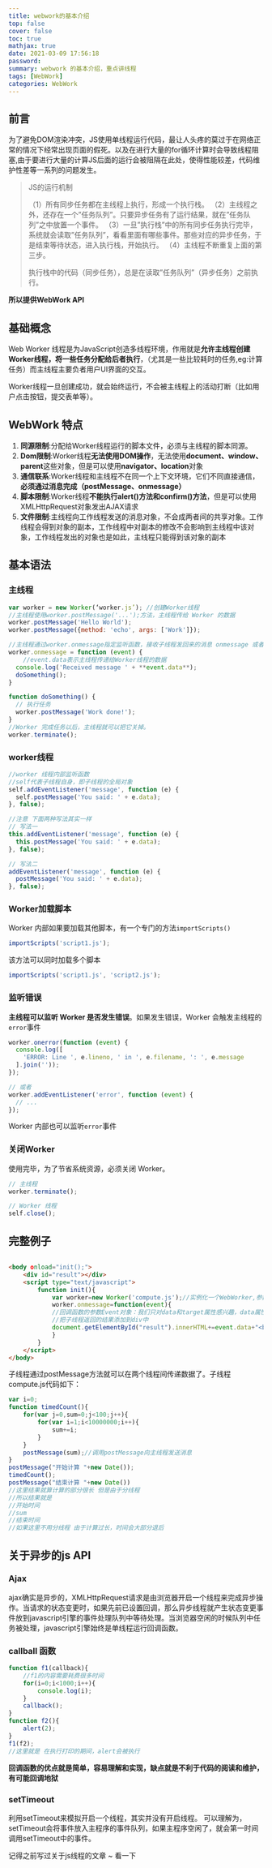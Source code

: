 ```yaml
---
title: webwork的基本介绍
top: false
cover: false
toc: true
mathjax: true
date: 2021-03-09 17:56:18
password:
summary: webwork 的基本介绍，重点讲线程
tags: [WebWork]
categories: WebWork 
---
```


## 前言

为了避免DOM渲染冲突，JS使用单线程运行代码，最让人头疼的莫过于在网络正常的情况下经常出现页面的假死。以及在进行大量的for循环计算时会导致线程阻塞,由于要进行大量的计算JS后面的运行会被阻隔在此处，使得性能较差，代码维护性差等一系列的问题发生。

>  JS的运行机制
>
> （1）所有同步任务都在主线程上执行，形成一个执行栈。
> （2）主线程之外，还存在一个”任务队列”。只要异步任务有了运行结果，就在”任务队列”之中放置一个事件。
> （3）一旦”执行栈”中的所有同步任务执行完毕，系统就会读取”任务队列”，看看里面有哪些事件。那些对应的异步任务，于是结束等待状态，进入执行栈，开始执行。
> （4）主线程不断重复上面的第三步。
>
> 执行栈中的代码（同步任务），总是在读取”任务队列”（异步任务）之前执行。 

**所以提供WebWork API**

## 基础概念

Web Worker 线程是为JavaScript创造多线程环境，作用就是**允许主线程创建Worker线程，将一些任务分配给后者执行**，（尤其是一些比较耗时的任务,eg:计算任务）而主线程主要负者用户UI界面的交互。

Worker线程一旦创建成功，就会始终运行，不会被主线程上的活动打断（比如用户点击按钮，提交表单等）。

## WebWork 特点

1. **同源限制**:分配给Worker线程运行的脚本文件，必须与主线程的脚本同源。
2. **Dom限制**:Worker线程**无法使用DOM操作**，无法使用**document、window、parent**这些对象，但是可以使用**navigator、location**对象
3. **通信联系**:Worker线程和主线程不在同一个上下文环境，它们不同直接通信，**必须通过消息完成（postMessage、onmessage）**
4. **脚本限制**:Worker线程**不能执行alert()方法和confirm()方法**，但是可以使用XMLHttpRequest对象发出AJAX请求
5. **文件限制**:主线程向工作线程发送的消息对象，不会成两者间的共享对象。工作线程会得到对象的副本，工作线程中对副本的修改不会影响到主线程中该对象，工作线程发出的对象也是如此，主线程只能得到该对象的副本

## 基本语法

### 主线程

```js
var worker = new Worker(‘worker.js’); //创建Worker线程
//主线程使用worker.postMessage('...');方法，主线程传给 Worker 的数据
worker.postMessage('Hello World');
worker.postMessage({method: 'echo', args: ['Work']});

//主线程通过worker.onmessage指定监听函数，接收子线程发回来的消息 onmessage 或者下面的listener
worker.onmessage = function (event) {
    //event.data表示主线程传递给Worker线程的数据
  console.log('Received message ' + **event.data**);
  doSomething();
}

function doSomething() {
  // 执行任务
  worker.postMessage('Work done!');
}
//Worker 完成任务以后，主线程就可以把它关掉。
worker.terminate();
```

### worker线程

```js
//worker 线程内部监听函数
//self代表子线程自身，即子线程的全局对象
self.addEventListener('message', function (e) {
  self.postMessage('You said: ' + e.data);
}, false);

//注意 下面两种写法其实一样
// 写法一
this.addEventListener('message', function (e) {
  this.postMessage('You said: ' + e.data);
}, false);

// 写法二
addEventListener('message', function (e) {
  postMessage('You said: ' + e.data);
}, false);
```



### Worker加载脚本

Worker 内部如果要加载其他脚本，有一个专门的方法`importScripts()`

```js
importScripts('script1.js');
```

该方法可以同时加载多个脚本

```js
importScripts('script1.js', 'script2.js');
```

### 监听错误

**主线程可以监听 Worker 是否发生错误**。如果发生错误，Worker 会触发主线程的`error`事件

```js
worker.onerror(function (event) {
  console.log([
    'ERROR: Line ', e.lineno, ' in ', e.filename, ': ', e.message
  ].join(''));
});

// 或者
worker.addEventListener('error', function (event) {
  // ...
});
```

Worker 内部也可以监听`error`事件

### 关闭Worker

使用完毕，为了节省系统资源，必须关闭 Worker。

```js
// 主线程
worker.terminate();

// Worker 线程
self.close();
```

## 完整例子

```html

<body οnlοad="init();">
    <div id="result"></div>
    <script type="text/javascript">
        function init(){
            var worker=new Worker('compute.js');//实例化一个WebWorker,参数为另一个线程的js文件名称
            worker.onmessage=function(event){
            //回调函数的参数Event对象：我们只对data和target属性感兴趣，data属性包含工作线程返回data，target属性是发出这个消息的工作线程的引用，方便我们知道来自哪个工作线程
            //把子线程返回的结果添加到div中
            document.getElementById("result").innerHTML+=event.data+"<br>";
            }
        }
    </script>
</body>
```

子线程通过postMessage方法就可以在两个线程间传递数据了。子线程compute.js代码如下：
```js
var i=0;
function timedCount(){
	for(var j=0,sum=0;j<100;j++){
		for(var i=1;i<10000000;i++){
			sum+=i;
		}
	}
	postMessage(sum);//调用postMessage向主线程发送消息
}
postMessage("开始计算 "+new Date());
timedCount();
postMessage("结束计算 "+new Date()) 
//这里结果就算计算的部分很长 但是由于分线程
//所以结果就是 
//开始时间
//sum
//结束时间
//如果这里不用分线程 由于计算过长，时间会大部分退后
```
## 关于异步的js API

### Ajax

ajax确实是异步的，XMLHttpRequest请求是由浏览器开启一个线程来完成异步操作。当请求的状态变更时，如果先前已设置回调，那么异步线程就产生状态变更事件放到javascript引擎的事件处理队列中等待处理。当浏览器空闲的时候队列中任务被处理，javascript引擎始终是单线程运行回调函数。 

### callball 函数

```js
function f1(callback){
	//f1的内容需要耗费很多时间
	for(i=0;i<1000;i++){
		console.log(i);
	}
	callback();
}
function f2(){
	alert(2);
}
f1(f2);
//这里就是 在执行打印的期间，alert会被执行
```

**回调函数的优点就是简单，容易理解和实现，缺点就是不利于代码的阅读和维护，有可能回调地狱**

### setTimeout

利用setTimeout来模拟开启一个线程，其实并没有开启线程。
可以理解为，setTimeout会将事件放入主程序的事件队列，如果主程序空闲了，就会第一时间调用setTimeout中的事件。



记得之前写过关于js线程的文章 ~ 看一下